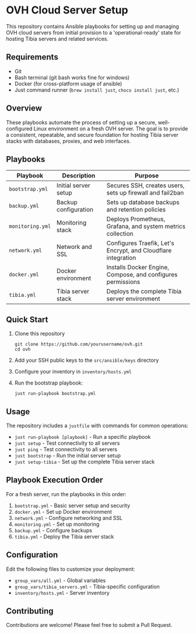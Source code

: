 # OVH Cloud Server Setup

This repository contains Ansible playbooks for setting up and managing OVH cloud servers from initial provision to a 'operational-ready' state for hosting Tibia servers and related services.

## Requirements

- Git
- Bash terminal (git bash works fine for windows)
- Docker (for cross-platform usage of ansible)
- Just command runner (`brew install just`, `choco install just`, etc.)

## Overview

These playbooks automate the process of setting up a secure, well-configured Linux environment on a fresh OVH server. The goal is to provide a consistent, repeatable, and secure foundation for hosting Tibia server stacks with databases, proxies, and web interfaces.

## Playbooks

| Playbook | Description | Purpose |
|----------|-------------|---------|
| `bootstrap.yml` | Initial server setup | Secures SSH, creates users, sets up firewall and fail2ban |
| `backup.yml` | Backup configuration | Sets up database backups and retention policies |
| `monitoring.yml` | Monitoring stack | Deploys Prometheus, Grafana, and system metrics collection |
| `network.yml` | Network and SSL | Configures Traefik, Let's Encrypt, and Cloudflare integration |
| `docker.yml` | Docker environment | Installs Docker Engine, Compose, and configures permissions |
| `tibia.yml` | Tibia server stack | Deploys the complete Tibia server environment |

## Quick Start

1. Clone this repository
   ```
   git clone https://github.com/yourusername/ovh.git
   cd ovh
   ```

2. Add your SSH public keys to the `src/ansible/keys` directory

3. Configure your inventory in `inventory/hosts.yml`

4. Run the bootstrap playbook:
   ```
   just run-playbook bootstrap.yml
   ```

## Usage

The repository includes a `justfile` with commands for common operations:

- `just run-playbook [playbook]` - Run a specific playbook
- `just setup` - Test connectivity to all servers
- `just ping` - Test connectivity to all servers
- `just bootstrap` - Run the initial server setup
- `just setup-tibia` - Set up the complete Tibia server stack

## Playbook Execution Order

For a fresh server, run the playbooks in this order:

1. `bootstrap.yml` - Basic server setup and security
2. `docker.yml` - Set up Docker environment
3. `network.yml` - Configure networking and SSL
4. `monitoring.yml` - Set up monitoring
5. `backup.yml` - Configure backups
6. `tibia.yml` - Deploy the Tibia server stack

## Configuration

Edit the following files to customize your deployment:

- `group_vars/all.yml` - Global variables
- `group_vars/tibia_servers.yml` - Tibia-specific configuration
- `inventory/hosts.yml` - Server inventory

## Contributing

Contributions are welcome! Please feel free to submit a Pull Request.
